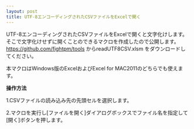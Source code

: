 ```yaml
---
layout: post
title: UTF-8エンコーディングされたCSVファイルをExcelで開く
---
```


UTF-8エンコーディングされたCSVファイルをExcelで開くと文字化けします。
そこで文字化けせずに開くことのできるマクロを作成したので公開します。
https://github.com/fightpm/tools
からreadUTF8CSV.xlsm をダウンロードしてください。

本マクロはWindows版のExcelおよびExcel for MAC2011のどちらでも使えます。


<strong>操作方法</strong>

1.CSVファイルの読み込み先の先頭セルを選択します。

2.マクロを実行し[ファイルを開く]ダイアログボックスでファイル名を指定して[開く]ボタンを押します。
